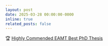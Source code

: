 ```yaml
---
layout: post
date: 2025-03-28 00:00:00-0000
inline: true
related_posts: false
---
```


🏆 <a href="https://eamt.org/2025/03/28/2024-anthony-c-clarke-award-for-the-eamt-best-thesis-awardee-announcement/">Highly Commended EAMT Best PhD Thesis</a>
